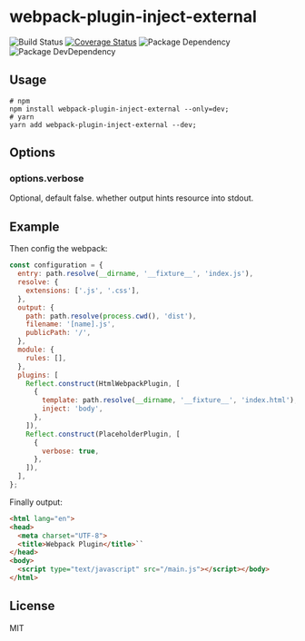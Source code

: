 # webpack-plugin-inject-external

![Build Status](https://img.shields.io/travis/coco-platform/webpack-plugin-inject-external/master.svg?style=flat)
[![Coverage Status](https://coveralls.io/repos/github/coco-platform/webpack-plugin-inject-external/badge.svg?branch=master)](https://coveralls.io/github/coco-platform/webpack-plugin-inject-external?branch=master)
![Package Dependency](https://david-dm.org/coco-platform/webpack-plugin-inject-external.svg?style=flat)
![Package DevDependency](https://david-dm.org/coco-platform/webpack-plugin-inject-external/dev-status.svg?style=flat)

## Usage

```shell
# npm
npm install webpack-plugin-inject-external --only=dev;
# yarn
yarn add webpack-plugin-inject-external --dev;
```

## Options

### options.verbose

Optional, default false. whether output hints resource into stdout.

## Example

Then config the webpack:

```javascript
const configuration = {
  entry: path.resolve(__dirname, '__fixture__', 'index.js'),
  resolve: {
    extensions: ['.js', '.css'],
  },
  output: {
    path: path.resolve(process.cwd(), 'dist'),
    filename: '[name].js',
    publicPath: '/',
  },
  module: {
    rules: [],
  },
  plugins: [
    Reflect.construct(HtmlWebpackPlugin, [
      {
        template: path.resolve(__dirname, '__fixture__', 'index.html'),
        inject: 'body',
      },
    ]),
    Reflect.construct(PlaceholderPlugin, [
      {
        verbose: true,
      },
    ]),
  ],
};
```

Finally output:

```html
<html lang="en">
<head>
  <meta charset="UTF-8">
  <title>Webpack Plugin</title>``
</head>
<body>
  <script type="text/javascript" src="/main.js"></script></body>
</html>
```

## License

MIT
